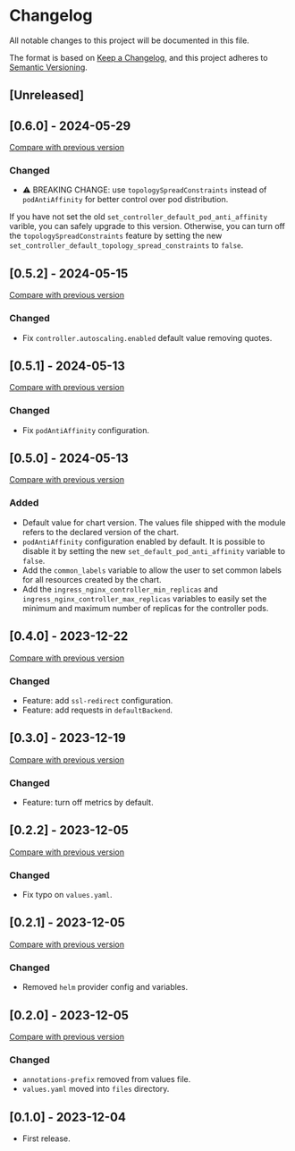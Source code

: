 # Changelog

All notable changes to this project will be documented in this file.

The format is based on [Keep a Changelog](https://keepachangelog.com/en/1.1.0/),
and this project adheres
to [Semantic Versioning](https://semver.org/spec/v2.0.0.html).

## [Unreleased]

## [0.6.0] - 2024-05-29

[Compare with previous version](https://github.com/sparkfabrik/terraform-helm-ingress-nginx/compare/0.5.2...0.6.0)

### Changed

- ⚠️ BREAKING CHANGE: use `topologySpreadConstraints` instead of `podAntiAffinity` for better control over pod distribution.

If you have not set the old `set_controller_default_pod_anti_affinity` varible, you can safely upgrade to this version. Otherwise, you can turn off the `topologySpreadConstraints` feature by setting the new `set_controller_default_topology_spread_constraints` to `false`.

## [0.5.2] - 2024-05-15

[Compare with previous version](https://github.com/sparkfabrik/terraform-helm-ingress-nginx/compare/0.5.1...0.5.2)

### Changed

- Fix `controller.autoscaling.enabled` default value removing quotes.

## [0.5.1] - 2024-05-13

[Compare with previous version](https://github.com/sparkfabrik/terraform-helm-ingress-nginx/compare/0.5.0...0.5.1)

### Changed

- Fix `podAntiAffinity` configuration.

## [0.5.0] - 2024-05-13

[Compare with previous version](https://github.com/sparkfabrik/terraform-helm-ingress-nginx/compare/0.4.0...0.5.0)

### Added

- Default value for chart version. The values file shipped with the module refers to the declared version of the chart.
- `podAntiAffinity` configuration enabled by default. It is possible to disable it by setting the new `set_default_pod_anti_affinity` variable to `false`.
- Add the `common_labels` variable to allow the user to set common labels for all resources created by the chart.
- Add the `ingress_nginx_controller_min_replicas` and `ingress_nginx_controller_max_replicas` variables to easily set the minimum and maximum number of replicas for the controller pods.

## [0.4.0] - 2023-12-22

[Compare with previous version](https://github.com/sparkfabrik/terraform-helm-ingress-nginx/compare/0.3.0...0.4.0)

### Changed

- Feature: add `ssl-redirect` configuration.
- Feature: add requests in `defaultBackend`.

## [0.3.0] - 2023-12-19

[Compare with previous version](https://github.com/sparkfabrik/terraform-helm-ingress-nginx/compare/0.2.2...0.3.0)

### Changed

- Feature: turn off metrics by default.

## [0.2.2] - 2023-12-05

[Compare with previous version](https://github.com/sparkfabrik/terraform-helm-ingress-nginx/compare/0.2.1...0.2.2)

### Changed

- Fix typo on `values.yaml`.

## [0.2.1] - 2023-12-05

[Compare with previous version](https://github.com/sparkfabrik/terraform-helm-ingress-nginx/compare/0.2.0...0.2.1)

### Changed

- Removed `helm` provider config and variables.

## [0.2.0] - 2023-12-05

[Compare with previous version](https://github.com/sparkfabrik/terraform-helm-ingress-nginx/compare/0.1.0...0.2.0)

### Changed

- `annotations-prefix` removed from values file.
- `values.yaml` moved into `files` directory.

## [0.1.0] - 2023-12-04

- First release.
